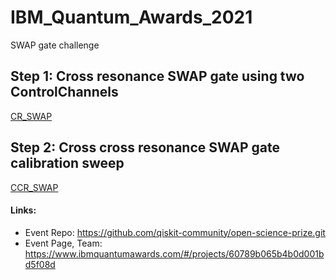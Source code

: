 # IBM_Quantum_Awards_2021
SWAP gate challenge


## Step 1: Cross resonance SWAP gate using two ControlChannels
[CR_SWAP](https://github.com/hannahaih/IBM_Quantum_Awards_2021/tree/main/CR_SWAP)

## Step 2: Cross cross resonance SWAP gate calibration sweep
[CCR_SWAP](#CCR_SWAP)


#### Links:
- Event Repo: https://github.com/qiskit-community/open-science-prize.git
- Event Page, Team: https://www.ibmquantumawards.com/#/projects/60789b065b4b0d001bd5f08d
